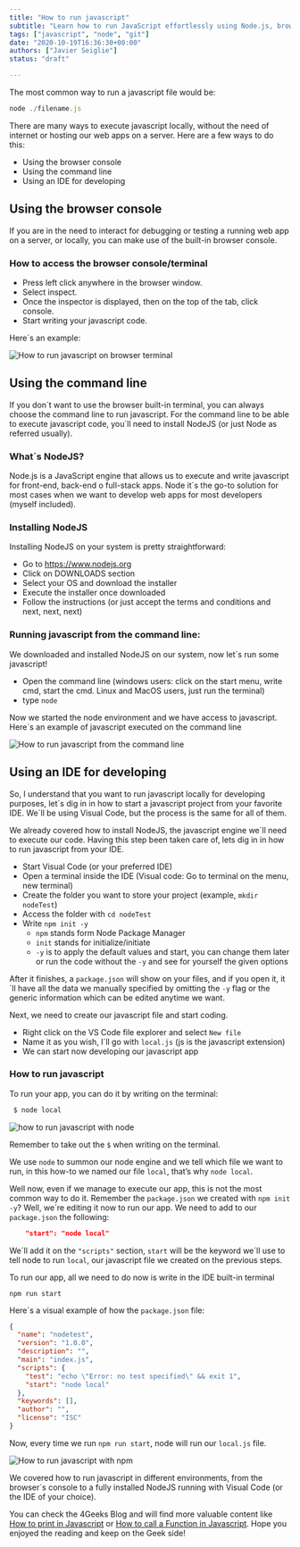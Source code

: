 ```yaml
---
title: "How to run javascript"
subtitle: "Learn how to run JavaScript effortlessly using Node.js, browser consoles, or IDEs. Master your coding skills today—click to discover more!"
tags: ["javascript", "node", "git"]
date: "2020-10-19T16:36:30+00:00"
authors: ["Javier Seiglie"]
status: "draft"

---
```


The most common way to run a javascript file would be:  

```javascript
node ./filename.js
```

There are many ways to execute javascript locally, without the need of internet or hosting our web apps on a server. Here are a few ways to do this:

- Using the browser console
- Using the command line
- Using an IDE for developing 

## Using the browser console

If you are in the need to interact for debugging or testing a running web app on a server, or locally, you can make use of the built-in browser console. 

### How to access the browser console/terminal

- Press left click anywhere in the browser window.
- Select inspect.
- Once the inspector is displayed, then on the top of the tab, click console.
- Start writing your javascript code.

Here´s an example:

![How to run javascript on browser terminal](https://github.com/breatheco-de/content/blob/master/src/assets/images/how_to_run_javascript_1.png?raw=true)

## Using the command line

If you don´t want to use the browser built-in terminal, you can always choose the command line to run javascript. For the command line to be able to execute javascript code, you´ll need to install NodeJS (or just Node as referred usually).

### What´s NodeJS?

Node.js is a JavaScript engine that allows us to execute and write javascript for front-end, back-end  o full-stack apps. Node it´s the go-to solution for most cases when we want to develop web apps for most developers (myself included).

### Installing NodeJS

Installing NodeJS on your system is pretty straightforward:
- Go to https://www.nodejs.org
- Click on DOWNLOADS section
- Select your OS and download the installer
- Execute the installer once downloaded
- Follow the instructions (or just accept the terms and conditions and next, next, next)

### Running javascript from the command line:

We downloaded and installed NodeJS on our system, now let´s run some javascript!

- Open the command line (windows users: click on the start menu, write cmd, start the cmd. Linux and MacOS users, just run the terminal)
- type `node`

Now we started the node environment and we have access to javascript. Here´s an example of javascript executed on the command line

![How to run javascript from the command line](https://github.com/breatheco-de/content/blob/master/src/content/how-to/../../assets/images/how_to_run_javascript_2.png?raw=true)

## Using an IDE for developing

So, I understand that you want to run javascript locally for developing purposes, let´s dig in in how to start a javascript project from your favorite IDE. We´ll be using Visual Code, but the process is the same for all of them.

We already covered how to install NodeJS, the javascript engine we´ll need to execute our code. Having this step been taken care of, lets dig in in how to run javascript from your IDE.

- Start Visual Code (or your preferred IDE)
- Open a terminal inside the IDE (Visual code: Go to terminal on the menu, new terminal)
- Create the folder you want to store your project (example, `mkdir nodeTest`)
- Access the folder with `cd nodeTest`
- Write `npm init -y` 
    -  `npm` stands form Node Package Manager
    - `init` stands for initialize/initiate
    - `-y` is to apply the default values and start, you can change them later or run the code without the `-y` and see for yourself the given options

After it finishes, a `package.json` will show on your files, and if you open it, it´ll have all the data we manually specified by omitting the `-y` flag or the generic information which can be edited anytime we want.

Next, we need to create our javascript file and start coding.
- Right click on the VS Code file explorer and select `New file`
- Name it as you wish, I´ll go with `local.js` (js is the javascript extension)
- We can start now developing our javascript app 

### How to run javascript

To run your app, you can do it by writing on the terminal:

```javascript
 $ node local
```

![how to run javascript with node](https://github.com/breatheco-de/content/blob/master/src/content/how-to/../../assets/images/how_to_run_javascript_3.png?raw=true)

Remember to take out the `$` when writing on the terminal.

We use `node` to summon our node engine and we tell which file we want to run, in this how-to we named our file `local`, that’s why `node local`. 

Well now, even if we manage to execute our app, this is not the most common way to do it. Remember the `package.json` we created with `npm init -y`? Well, we´re editing it now to run our app. We need to add to our `package.json` the following:

```json
    "start": "node local"
```

We´ll add it on the `"scripts"` section, `start` will be the keyword we´ll use to tell node to run `local`, our javascript file we created on the previous steps. 

To run our app, all we need to do now is write in the IDE built-in terminal 

`npm run start`

Here´s a visual example of how the `package.json` file:

```json
{
  "name": "nodetest",
  "version": "1.0.0",
  "description": "",
  "main": "index.js",
  "scripts": {
    "test": "echo \"Error: no test specified\" && exit 1",
    "start": "node local"
  },
  "keywords": [],
  "author": "",
  "license": "ISC"
}
```

Now, every time we run `npm run start`,  node will run our `local.js` file.

![How to run javascript with npm](https://github.com/breatheco-de/content/blob/master/src/content/how-to/../../assets/images/how_to_run_javascript_4.png?raw=true)


We covered how to run javascript in different environments, from the browser´s console to a fully installed NodeJS running with Visual Code (or the IDE of your choice). 

You can check the 4Geeks Blog and will find more valuable content like [How to print in Javascript](https://4geeks.com/how-to/How-to-print-in-javascript) or [How to call a Function in Javascript](https://4geeks.com/how-to/how-to-call-a-function-in-javascript). Hope you enjoyed the reading and keep on the Geek side!
